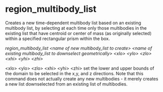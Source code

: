 <h1>region_multibody_list</h1>

Creates a new time-dependent multibody list based on an existing multibody list, by selecting at each time only those multibodies in the existing list that have centroid or center of mass (as originally selected) within a specified rectangular prism within the box.

_region\_multibody\_list \<name of new multibody\_list to create\> \<name of existing multibody\_list to downselect geometrically\> \<xlo\> \<ylo\> \<zlo\> \<xhi\> \<yhi\> \<zhi\>_

\<xlo\> \<ylo\> \<zlo\> \<xhi\> \<yhi\> \<zhi\> set the lower and upper bounds of the domain to be selected in the x,y, and z directions. Note that this command does not actually create any new multibodies - it merely creates a new list downselected from an existing list of multibodies.
